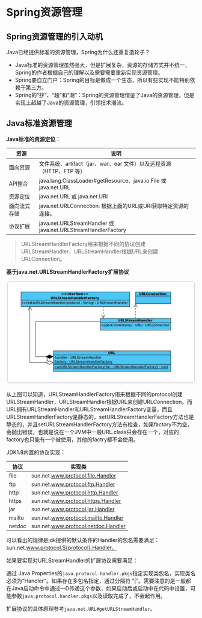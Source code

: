 # Spring资源管理

## Spring资源管理的引入动机

Java已经提供标准的资源管理，Spring为什么还重复造轮子？

* Java标准的资源管理虽然强大，但是扩展复杂，资源的存储方式并不统一，Spring的作者根据自己的理解以及需要需要重新实现资源管理。
* Spring要自立门户：Spring的目标是做成一个生态，所以有些实现不能特别依赖于第三方。
* Spring的“抄”、“超”和“潮”：Spring的资源管理借鉴了Java的资源管理，但是实现上超越了Java的资源管理，引领技术潮流。

## Java标准资源管理

**Java标准的资源定位：**

|资源|说明|
|--|--|
|面向资源| 文件系统、artifact（jar、war、ear 文件）以及远程资源（HTTP、FTP 等）|
|API整合| java.lang.ClassLoader#getResource、java.io.File 或 java.net.URL|
|资源定位| java.net.URL 或 java.net.URI|
|面向流式存储| java.net.URLConnection: 根据上面的URL或URI获取特定资源的连接。|
|协议扩展| java.net.URLStreamHandler 或 java.net.URLStreamHandlerFactory|

> URLStreamHandlerFactory用来根据不同的协议创建URLStreamHandler，URLStreamHandler根据URL来创建URLConnection。

**基于java.net.URLStreamHandlerFactory扩展协议**

![URLStreamHandlerFactory扩展协议](./images/URLStreamHandlerFactory扩展协议.png)

从上图可以知道，URLStreamHandlerFactory用来根据不同的protocol创建URLStreamHandler，URLStreamHandler根据URL来创建URLConnection。而URL拥有URLStreamHandler和URLStreamHandlerFactory变量，而且URLStreamHandlerFactory是静态的，setURLStreamHandlerFactory方法也是静态的，并且setURLStreamHandlerFactory方法有检查，如果factory不为空，会抛出错误，也就是说在一个JVM中一般URL.class只会存在一个，对应的factory也只能有一个被使用，其他的factry都不会使用。

JDK1.8内置的协议实现：

|协议| 实现类|
|--|--|
|file| sun.net.www.protocol.file.Handler|
|ftp| sun.net.www.protocol.ftp.Handler|
|http| sun.net.www.protocol.http.Handler|
|https| sun.net.www.protocol.https.Handler|
|jar| sun.net.www.protocol.jar.Handler|
|mailto| sun.net.www.protocol.mailto.Handler|
|netdoc| sun.net.www.protocol.netdoc.Handler|

可以看出的规律是jdk提供的默认条件的Handler的包名需要满足：sun.net.www.protocol.${protocol}.Handler。

如果要实现对URLStreamHandler的扩展协议需要满足：

通过 Java Properties的`java.protocol.handler.pkgs`指定实现类包名，实现类名必须为“Handler”。如果存在多包名指定，通过分隔符 “|”。需要注意的是一般都在Java启动命令中通过—D传递这个参数，如果启动后或启动中在代码中设置，可能参数`java.protocol.handler.pkgs`以及读取完成了，不会起作用。

扩展协议的具体原理参考`java.net.URL#getURLStreamHandler`。

